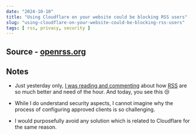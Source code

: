 ```yaml
---
date: "2024-10-10"
title: "Using Cloudflare on your website could be blocking RSS users"
slug: "using-cloudflare-on-your-website-could-be-blocking-rss-users"
tags: [ rss, privacy, security ]
---
```




## Source - [openrss.org][2]

## Notes

* Just yesterday only, [I was reading and commenting][2] about how [RSS][3] are so much better and need of the hour. And today, you see this 😒
* While I do understand security aspects, I cannot imagine why the process of configuring approved clients is so challenging.
* I would purposefully avoid any solution which is related to Cloudflare for the same reason.



  [1]: https://openrss.org/blog/using-cloudflare-on-your-website-could-be-blocking-rss-users
  [2]: /reads/you-should-be-using-an-rss-reader/
  [3]: https://en.wikipedia.org/wiki/RSS
